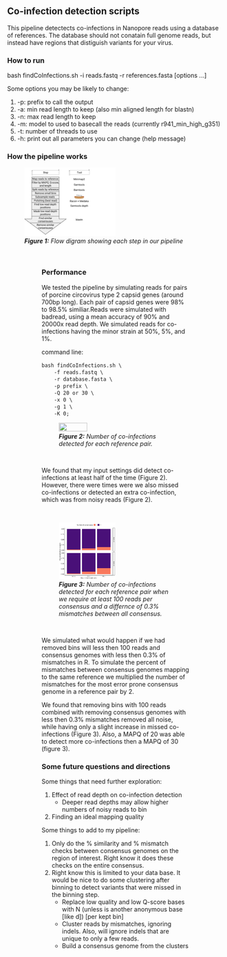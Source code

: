 ## Co-infection detection scripts ##
          
This pipeline detectects co-infections in Nanopore reads using a database
 of references. The database should not conatain full genome reads, but
 instead have regions that distiguish variants for your virus.

### How to run ###

bash findCoInfections.sh -i reads.fastq -r references.fasta [options ...]

Some options you may be likely to change:

1. -p: prefix to call the output
2. -a: min read length to keep (also min aligned length for blastn)
3. -n: max read length to keep
4. -m: model to used to basecall the reads (currently r941_min_high_g351)
5. -t: number of threads to use
6. -h: print out all parameters you can change (help message)

### How the pipeline works ###

<figure>
    <img src="figures/co-infection--pipeline-figure.svg" width=50% height=50%>
    <figcaption><em><b>Figure 1:</b>
        Flow digram showing each step in our pipeline
        </em>
    </figcaption>
<figure>
    
&nbsp;
    
### Performance ###

We tested the pipeline by simulating reads for pairs of porcine circovirus type 2
 capsid genes (around 700bp long). Each pair of capsid genes were 98% to 98.5%
 similiar.Reads were simulated with badread, using a mean accuracy of 90% and 20000x
 read depth. We simulated reads for co-infections having the minor strain at 50%, 5%,
 and 1%.

command line: 

```
bash findCoInfections.sh \
	-f reads.fastq \
	-r database.fasta \
	-p prefix \
	-Q 20 or 30 \
	-x 0 \
	-g 1 \
	-K 0;
```

<figure>                             <!--make a figure-->
    <image src="figures/Num-con-graph.png" 
       width=50%
       height=50%
    >
    <figcaption>             <!--Add a caption to the figure-->
        <em><b>Figure 2:</b> <!--<b> is to bold text, <em> for italics-->
            Number of co-infections detected for each reference pair.
    </em></figcaption>
</figure>
    
&nbsp; <!--Add an empty line-->
    
We found that my input settings did detect co-infections at least half of the
time (Figure 2). However, there were times were we also missed co-infections or
detected an extra co-infection, which was from noisy reads (Figure 2).

&nbsp; <!--Add an empty line-->
    
<figure>
    <img src="figures/Num-con-depth100-misPerc0_3-filter-graph.png" 
       width=50%
       height=50%
     >
    <figcaption>
        <em><b>Figure 3:</b>
            Number of co-infections detected for each reference pair when
            we require at least 100 reads per consensus and a differnce of 
            0.3% mismatches between all consensus.
         </em>
    <figcaption>
</figure>
    
&nbsp;
        
We simulated what would happen if we had removed bins will less then 100 reads
 and consensus genomes with less then 0.3% of mismatches in R. To simulate the
 percent of mismatches between consensus genomes mapping to the same reference we
 multiplied the number of mismatches for the most error prone consensus genome
 in a reference pair by 2.

We found that removing bins with 100 reads combined with removing consensus
 genomes with less then 0.3% mismatches removed all noise, while having only a 
 slight increase in missed co-infections (Figure 3). Also, a MAPQ of 20 was able to 
 detect more co-infections then a MAPQ of 30 (figure 3).
        
### Some future questions and directions ###

Some things that need further exploration:

1. Effect of read depth on co-infection detection
    - Deeper read depths may allow higher numbers of noisy reads to bin
2. Finding an ideal mapping quality

Some things to add to my pipeline:

1. Only do the % similarity and % mismatch checks between consensus genomes on
   the region of interest. Right know it does these checks on the entire
   consensus.
2. Right know this is limited to your data base. It would be nice to do
   some clustering after binning to detect variants that were missed in
   the binning step.
    - Replace low quality and low Q-score bases with N (unless is another
      anonymous base [like d]) [per kept bin]
    - Cluster reads by mismatches, ignoring indels. Also, will ignore indels
      that are unique to only a few reads.
    - Build a consensus genome from the clusters
